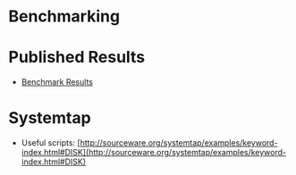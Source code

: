 # Benchmarking

#

# Published Results

* [Benchmark Results](/en/benchmark-results/)

#

# Systemtap

* Useful scripts: [http://sourceware.org/systemtap/examples/keyword-index.html#DISK](http://sourceware.org/systemtap/examples/keyword-index.html#DISK)